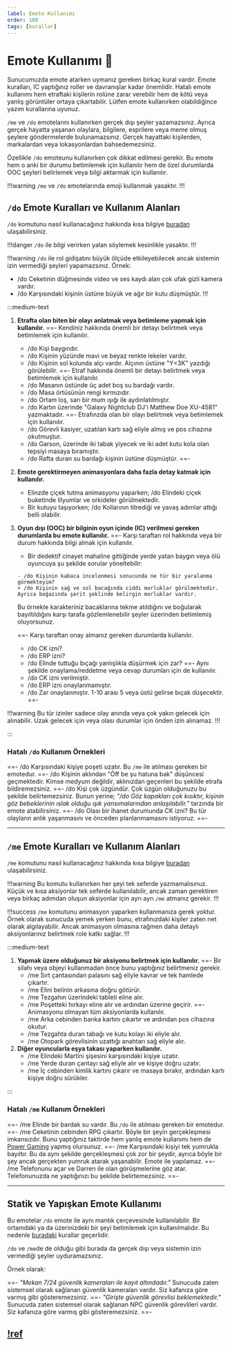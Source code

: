 ```yaml
---
label: Emote Kullanımı
order: 100
tags: [kurallar]
---
```


# Emote Kullanımı :speech_balloon:

Sunucumuzda emote atarken uymanız gereken birkaç kural vardır. Emote kuralları, IC yaptığınız roller ve davranışlar kadar önemlidir. Hatalı emote kullanımı hem etraftaki kişilerin rolüne zarar verebilir hem de kötü veya yanlış görüntüler ortaya çıkartabilir. Lütfen emote kullanırken olabildiğince yazım kurallarına uyunuz.

`/me` ve `/do` emotelarını kullanırken gerçek dışı şeyler yazamazsınız. Ayrıca gerçek hayatta yaşanan olaylara, bilgilere, esprilere veya meme olmuş şeylere göndermelerde bulunamazsınız. Gerçek hayattaki kişilerden, markalardan veya lokasyonlardan bahsedemezsiniz.

Özellikle `/do` emoteunu kullanırken çok dikkat edilmesi gerekir. Bu emote hem o anki bir durumu betimlemek için kullanılır hem de özel durumlarda OOC şeyleri belirlemek veya bilgi aktarmak için kullanılır.

!!!warning
`/me` ve `/do` emotelarında emoji kullanmak yasaktır.
!!!

## `/do` Emote Kuralları ve Kullanım Alanları

`/do` komutunu nasıl kullanacağınız hakkında kısa bilgiye [buradan](/commands/general/do.md) ulaşabilirsiniz.

!!!danger
`/do` ile bilgi verirken yalan söylemek kesinlikle yasaktır.
!!!

!!!warning
`/do` ile rol gidişatını büyük ölçüde etkileyebilecek ancak sistemin izin vermediği şeyleri yapamazsınız.
Örnek:

- /do Ceketinin düğmesinde video ve ses kaydı alan çok ufak gizli kamera vardır.
- /do Karşısındaki kişinin üstüne büyük ve ağır bir kutu düşmüştür.
  !!!

:::medium-text

1. **Etrafta olan biten bir olayı anlatmak veya betimleme yapmak için kullanılır.**
   ==- Kendiniz hakkında önemli bir detayı belirtmek veya betimlemek için kullanılır.
   - /do Kişi baygındır.
   - /do Kişinin yüzünde mavi ve beyaz renkte lekeler vardır.
   - /do Kişinin sol kolunda alçı vardır. Alçının üstüne "Y<3K" yazdığı görülebilir.
     ==- Etraf hakkında önemli bir detayı belirtmek veya betimlemek için kullanılır.
   - /do Masanın üstünde üç adet boş su bardağı vardır.
   - /do Masa örtüsünün rengi kırmızıdır.
   - /do Ortam loş, sarı bir mum ışığı ile aydınlatılmıştır.
   - /do Kartın üzerinde "Galaxy Nightclub DJ'i Matthew Doe XU-4581" yazmaktadır.
     ==- Etrafınzda olan bir olayı belirtmek veya betimlemek için kullanılır.
   - /do Görevli kasiyer, uzatılan kartı sağ eliyle almış ve pos cihazına okutmuştur.
   - /do Garson, üzerinde iki tabak yiyecek ve iki adet kutu kola olan tepsiyi masaya bıramıştır.
   - /do Rafta duran su bardağı kişinin üstüne düşmüştür.
     ==-
2. **Emote gerektirmeyen animasyonlara daha fazla detay katmak için kullanılır.**
   - Elinzde çiçek tutma animasyonu yaparken; /do Elindeki çiçek buketinde lilyumlar ve orkideler görülmektedir.
   - Bir kutuyu taşıyorken; /do Kollarının titrediği ve yavaş adımlar attığı belli olabilir.
3. **Oyun dışı (OOC) bir bilginin oyun içinde (IC) verilmesi gereken durumlarda bu emote kullanılır.**
   ==- Karşı taraftan rol hakkında veya bir durum hakkında bilgi almak için kullanılır.

   - Bir dedektif cinayet mahaline gittiğinde yerde yatan baygın veya ölü oyuncuya şu şekilde sorular yöneltebilir:

   ```git
   - /do Kişinin kabaca incelenmesi sonucunda ne tür bir yaralanma görmekteyim?
   + /do Kişinin sağ ve sol bacağında ciddi morluklar görülmektedir. Ayrıca boğazında şerit şeklinde belirgin morluklar vardır.
   ```

   Bu örnekte karakteriniz bacaklarına tekme atıldığını ve boğularak bayıltıldığını karşı tarafa gözlemlenebilir şeyler üzerinden betimlemiş oluyorsunuz.

   ==- Karşı taraftan onay almanız gereken durumlarda kullanılır.

   - /do CK izni?
   - /do ERP izni?
   - /do Elinde tuttuğu bıçağı yanlışlıkla düşürmek için zar?
     ==- Aynı şekilde onaylama/reddetme veya cevap durumları için de kullanılır.
   - /do CK izni verilmiştir.
   - /do ERP izni onaylanmamıştır.
   - /do Zar onaylanmıştır. 1-10 arası 5 veya üstü gelirse bıçak düşecektir.
     ==-

!!!warning
Bu tür izinler sadece olay anında veya çok yakın gelecek için alınabilir. Uzak gelecek için veya olası durumlar için önden izin alınamaz.
!!!

:::

### Hatalı `/do` Kullanım Örnekleri

==- /do Karşısındaki kişiye poşeti uzatır.
Bu `/me` ile atılması gereken bir emotedur.
==- /do Kişinin aklından "Öff be şu hatuna bak" düşüncesi geçmektedir.
Kimse medyum değildir, aklınızdan geçenleri bu şekilde etrafa bildiremezsiniz.
==- /do Kişi çok üzgündür.
Çok üzgün olduğunuzu bu şekilde belirtemezsiniz. Bunun yerine; _"/do Göz kapakları çok kısıktır, kişinin göz bebeklerinin ıslak olduğu ışık yansımalarından anlaşılabilir."_ tarzında bir emote atabilirsiniz.
==- /do Olası bir ihanet durumunda CK izni?
Bu tür olayların anlık yaşanmasını ve önceden planlanmamasını istiyoruz.
==-

---

## `/me` Emote Kuralları ve Kullanım Alanları

`/me` komutunu nasıl kullanacağınız hakkında kısa bilgiye [buradan](/commands/general/me.md) ulaşabilirsiniz.

!!!warning
Bu komutu kullanırken her şeyi tek seferde yazmamalısınuz. Küçük ve kısa aksiyonlar tek seferde kullanılabilir, ancak zaman gerektiren veya birkaç adımdan oluşun aksiyonlar için ayrı ayrı `/me` atmanız gerekir.
!!!

!!!success
`/me` komutunu animasyon yaparken kullanmanıza gerek yoktur. Örnek olarak sunucuda yemek yerken bunu, etrafınızdaki kişiler zaten net olarak algılayabilir. Ancak animasyon olmasına rağmen daha detaylı aksiyonlarınız belirtmek role katkı sağlar.
!!!

:::medium-text

1. **Yapmak üzere olduğunuz bir aksiyonu belirtmek için kullanılır.**
   ==- Bir silahı veya objeyi kullanmadan önce bunu yaptığınız belirtmeniz gerekir.
   - /me Sırt çantasından palasını sağ eliyle kavrar ve tek hamlede çıkartır.
   - /me Elini belinin arkasına doğru götürür.
   - /me Tezgahın üzerindeki tableti eline alır.
   - /me Poşetteki hırkayı eline alır ve ardından üzerine geçirir.
     ==- Animasyonu olmayan tüm aksiyonlarda kullanılır.
   - /me Arka cebinden banka kartını çıkartır ve ardından pos cihazına okutur.
   - /me Tezgahta duran tabağı ve kutu kolayı iki eliyle alır.
   - /me Otopark görevlisinin uzattığı anahtarı sağ eliyle alır.
2. **Diğer oyuncularla eşya takası yaparken kullanılır.**
   - /me Elindeki Martini şişesini karşısındaki kişiye uzatır.
   - /me Yerde duran çantayı sağ eliyle alır ve kişiye doğru uzatır.
   - /me İç cebinden kimlik kartını çıkarır ve masaya bırakır, ardından kartı kişiye doğru sürükler.

:::

### Hatalı `/me` Kullanım Örnekleri

==- /me Elinde bir bardak su vardır.
Bu `/do` ile atılması gereken bir emotedur.
==- /me Ceketinin cebinden RPG çıkartır.
Böyle bir şeyin gerçekleşmesi imkansızdır. Bunu yaptığınız taktirde hem yanlış emote kullanımı hem de [Power Gaming](/rules/terminology/power-gaming.md) yapmış olursunuz.
==- /me Karşısındaki kişiyi tek yumrukla bayıltır.
Bu da aynı şekilde gerçekleşmesi çok zor bir şeydir, ayrıca böyle bir şey ancak gerçekten yumruk atarak yaşanabilir. Emote ile yapılamaz.
==- /me Telefonunu açar ve Darren ile olan görüşmelerine göz atar.
Telefonunuzda ne yaptığınızı bu şekilde belirtemezsiniz.
==-

---

## Statik ve Yapışkan Emote Kullanımı

Bu emotelar `/do` emote ile aynı mantık çerçevesinde kullanılabilir. Bir ortamdaki ya da üzerinizdeki bir şeyi betimlemek için kullanılmalıdır. Bu nedenle [buradaki](#do-emote-kuralları-ve-kullanım-alanları) kurallar geçerlidir.

`/do` ve `/me`de de olduğu gibi burada da gerçek dışı veya sistemin izin vermediği şeyler uyduramazsınız.

Örnek olarak:

==- _"Mekan 7/24 güvenlik kameraları ile kayıt altındadır."_
Sunucuda zaten sistemsel olarak sağlanan güvenlik kameraları vardır. Siz kafanıza göre varmış gibi gösteremezsiniz.
==- _"Girişte güvenlik görevlisi beklemektedir."_
Sunucuda zaten sistemsel olarak sağlanan NPC güvenlik görevlileri vardır. Siz kafanıza göre varmış gibi gösteremezsiniz.
==-

## [!ref](/punishments/ic/emotes.md)
